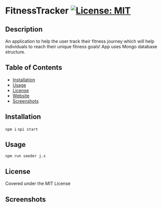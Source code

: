 # FitnessTracker [![License: MIT](https://img.shields.io/badge/License-MIT-yellow.svg)](https://opensource.org/licenses/MIT)

## Description
An application to help the user track their fitness journey which will help individuals to reach their unique fitness goals! App uses Mongo database structure.



## Table of Contents

- [Installation](#installation)
- [Usage](#usage)
- [License](#license)
- [Website](#website)
- [Screenshots](#screenshots)

## Installation

`npm i`
`npi start`

## Usage

`npm run seeder j.s`

## License

Covered under the MIT License

## Screenshots


